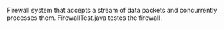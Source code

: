 Firewall system that accepts a stream of data packets and concurrently processes them. FirewallTest.java testes the firewall.
